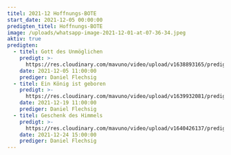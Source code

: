 ```yaml
---
titel: 2021-12 Hoffnungs-BOTE
start_date: 2021-12-05 00:00:00
predigten_titel: Hoffnungs-BOTE
image: /uploads/whatsapp-image-2021-12-01-at-07-36-34.jpeg
aktiv: true
predigten:
  - titel: Gott des Unmöglichen
    predigt: >-
      https://res.cloudinary.com/mavuno/video/upload/v1638893165/predigten/2021-12%20Hoffnungs-BOTE/2021-12-05_GoDi_Mavuno_Berlin_-_Hoffnungsbote_1_-_Gott_des_Unm%C3%B6glichen_1.mp3
    date: 2021-12-05 11:00:00
    prediger: Daniel Flechsig
  - titel: Ein König ist geboren
    predigt: >-
      https://res.cloudinary.com/mavuno/video/upload/v1639932081/predigten/2021-12%20Hoffnungs-BOTE/2021-12-19_GoDi_Mavuno_Berlin_-_Hoffnungsbote_2_-_Ein_K%C3%B6nig_ist_geboren.mp3
    date: 2021-12-19 11:00:00
    prediger: Daniel Flechsig
  - titel: Geschenk des Himmels
    predigt: >-
      https://res.cloudinary.com/mavuno/video/upload/v1640426137/predigten/2021-12%20Hoffnungs-BOTE/2021-12-24_Heiligabend-Gottesdiesnt_-_Ein_Geschenk_des_Himmels.mp3
    date: 2021-12-24 15:00:00
    prediger: Daniel Flechsig
---
```


